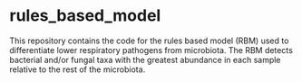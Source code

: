 # rules_based_model

This repository contains the code for the rules based model (RBM) used to differentiate lower respiratory pathogens from microbiota. The RBM detects bacterial and/or fungal taxa with the greatest abundance in each sample relative to the rest of the microbiota.
